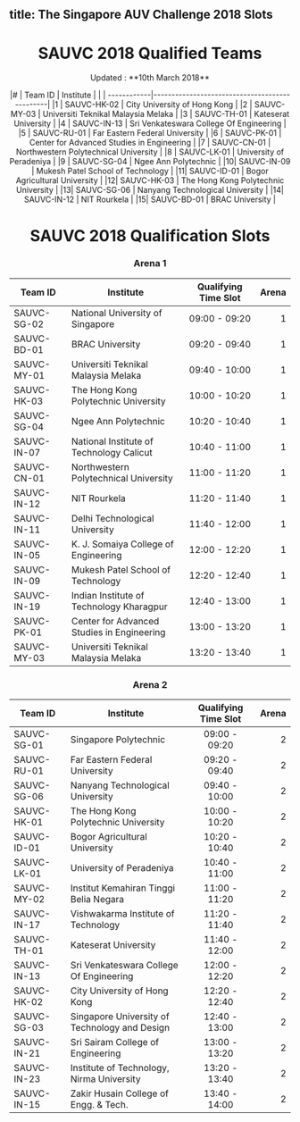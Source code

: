 title: The Singapore AUV Challenge 2018 Slots
---

<center><h1> SAUVC 2018 Qualified Teams </h1></center>

<center>Updated : **10th March 2018**<center>

|# | Team ID     | Institute                                     |
|  | ------------|-----------------------------------------------|
|1 | SAUVC-HK-02 | City University of Hong Kong                  |
|2 | SAUVC-MY-03 | Universiti Teknikal Malaysia Melaka           |
|3 | SAUVC-TH-01 | Kateserat University                          |
|4 | SAUVC-IN-13 | Sri Venkateswara College Of Engineering       |
|5 | SAUVC-RU-01 | Far Eastern Federal University                |
|6 | SAUVC-PK-01 | Center for Advanced Studies in Engineering    |
|7 | SAUVC-CN-01 | Northwestern Polytechnical University         |
|8 | SAUVC-LK-01 | University of Peradeniya                      |
|9 | SAUVC-SG-04 | Ngee Ann Polytechnic                          |
|10| SAUVC-IN-09 | Mukesh Patel School of Technology             |
|11| SAUVC-ID-01 | Bogor Agricultural University                 |
|12| SAUVC-HK-03 | The Hong Kong Polytechnic University          |
|13| SAUVC-SG-06 | Nanyang Technological University              |
|14| SAUVC-IN-12 | NIT Rourkela                                  |
|15| SAUVC-BD-01 | BRAC University                               |




<center><h1> SAUVC 2018 Qualification Slots </h1></center>

### Arena 1

| Team ID     | Institute                                     | Qualifying Time Slot | Arena |
|-------------|-----------------------------------------------|:--------------------:|------:|
| SAUVC-SG-02 | National University of Singapore              | 09:00 - 09:20        | 1     |
| SAUVC-BD-01 | BRAC University                               | 09:20 - 09:40        | 1     |
| SAUVC-MY-01 | Universiti Teknikal Malaysia Melaka           | 09:40 - 10:00        | 1     |
| SAUVC-HK-03 | The Hong Kong Polytechnic University          | 10:00 - 10:20        | 1     |
| SAUVC-SG-04 | Ngee Ann Polytechnic                          | 10:20 - 10:40        | 1     |
| SAUVC-IN-07 | National Institute of Technology Calicut      | 10:40 - 11:00        | 1     |
| SAUVC-CN-01 | Northwestern Polytechnical University         | 11:00 - 11:20        | 1     |
| SAUVC-IN-12 | NIT Rourkela                                  | 11:20 - 11:40        | 1     |
| SAUVC-IN-11 | Delhi Technological University                | 11:40 - 12:00        | 1     |
| SAUVC-IN-05 | K. J. Somaiya College of Engineering          | 12:00 - 12:20        | 1     |
| SAUVC-IN-09 | Mukesh Patel School of Technology             | 12:20 - 12:40        | 1     |
| SAUVC-IN-19 | Indian Institute of Technology Kharagpur      | 12:40 - 13:00        | 1     |
| SAUVC-PK-01 | Center for Advanced Studies in Engineering    | 13:00 - 13:20        | 1     |
| SAUVC-MY-03 | Universiti Teknikal Malaysia Melaka           | 13:20 - 13:40        | 1     |


### Arena 2
| Team ID     | Institute                                     | Qualifying Time Slot | Arena |
|-------------|-----------------------------------------------|:--------------------:|------:|
| SAUVC-SG-01 | Singapore Polytechnic                         | 09:00 - 09:20        | 2     |
| SAUVC-RU-01 | Far Eastern Federal University                | 09:20 - 09:40        | 2     |
| SAUVC-SG-06 | Nanyang Technological University              | 09:40 - 10:00        | 2     |
| SAUVC-HK-01 | The Hong Kong Polytechnic University          | 10:00 - 10:20        | 2     |
| SAUVC-ID-01 | Bogor Agricultural University                 | 10:20 - 10:40        | 2     |
| SAUVC-LK-01 | University of Peradeniya                      | 10:40 - 11:00        | 2     |
| SAUVC-MY-02 | Institut Kemahiran Tinggi Belia Negara        | 11:00 - 11:20        | 2     |
| SAUVC-IN-17 | Vishwakarma Institute of Technology           | 11:20 - 11:40        | 2     |
| SAUVC-TH-01 | Kateserat University                          | 11:40 - 12:00        | 2     |
| SAUVC-IN-13 | Sri Venkateswara College Of Engineering       | 12:00 - 12:20        | 2     |
| SAUVC-HK-02 | City University of Hong Kong                  | 12:20 - 12:40        | 2     |
| SAUVC-SG-03 | Singapore University of Technology and Design | 12:40 - 13:00        | 2     |
| SAUVC-IN-21 | Sri Sairam College of Engineering             | 13:00 - 13:20        | 2     |
| SAUVC-IN-23 | Institute of Technology, Nirma University     | 13:20 - 13:40        | 2     |
| SAUVC-IN-15 | Zakir Husain College of Engg. & Tech.         | 13:40 - 14:00        | 2     |
